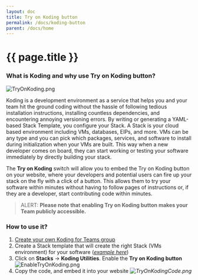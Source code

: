 ```yaml
---
layout: doc
title: Try on Koding button
permalink: /docs/koding-button
parent: /docs/home
---
```


# {{ page.title }}

### What is Koding and why use Try on Koding button?

![TryOnKoding.png][1]

Koding is a development environment as a service that helps you and your team hit the ground coding without the hassle of following tedious installation instructions, installing countless dependencies, and encountering annoying versioning errors. By writing or generating a YAML-based Stack Template, you configure your Stack. A Stack is your cloud based environment including VMs, databases, EIPs, and more. VMs can be any type and you can pick which packages, services, and software to install during initialization when your VMs are built. This way when a new developer comes on board, they can start working or testing your software immediately by directly building your stack.

The **Try on Koding** switch will allow you to embed the Try on Koding button on your website, where your developers and potential users can fire up your stack on the fly with a click of a button. This allows them to try your software within minutes without having to follow pages of instructions or, if they are a developer, start contributing code within minutes.

> ALERT: **Please note that enabling Try on Koding button makes your Team publicly accessible.**

### How to use it?

1. [Create your own Koding for Teams group][2]
2. Create a Stack template that will create the right Stack (VMs environment) for your software ([_example here_][3])
3. Click on **Stacks** -> **Koding Utilities**. Enable the **Try on Koding button**![EnableTryOnKoding.png][4]
4. Copy the code, and embed it into your website
  _![TryOnKodingCode.png][5]_

[1]: https://www.koding.com/hs-fs/hubfs/Koding-Guide_Teams/try-on-koding/TryOnKoding.png?t=1473370419565&width=180&height=54&name=TryOnKoding.png
[2]: https://koding.com/Teams/Create
[3]: /docs/two-vm-setup-apachephp-server-db-server
[4]: https://www.koding.com/hs-fs/hubfs/Koding-Guide_Teams/try-on-koding/EnableTryOnKoding.png?t=1473370419565&width=799&name=EnableTryOnKoding.png "EnableTryOnKoding.png"
[5]: https://www.koding.com/hs-fs/hubfs/Koding-Guide_Teams/try-on-koding/TryOnKodingCode.png?t=1473370419565&width=799&name=TryOnKodingCode.png
